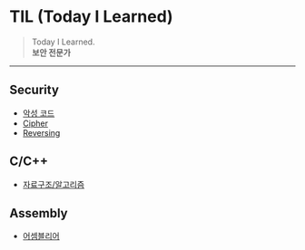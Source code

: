 # TIL (Today I Learned)
> Today I Learned.  
> **보안 전문가**
---

## Security
- [악성 코드](./malicious%20code/)
- [Cipher](./Cipher/)
- [Reversing](./Reversing/)

## C/C++
- [자료구조/알고리즘](./Algorithm/)

## Assembly
- [어셈블리어](./Assembly)